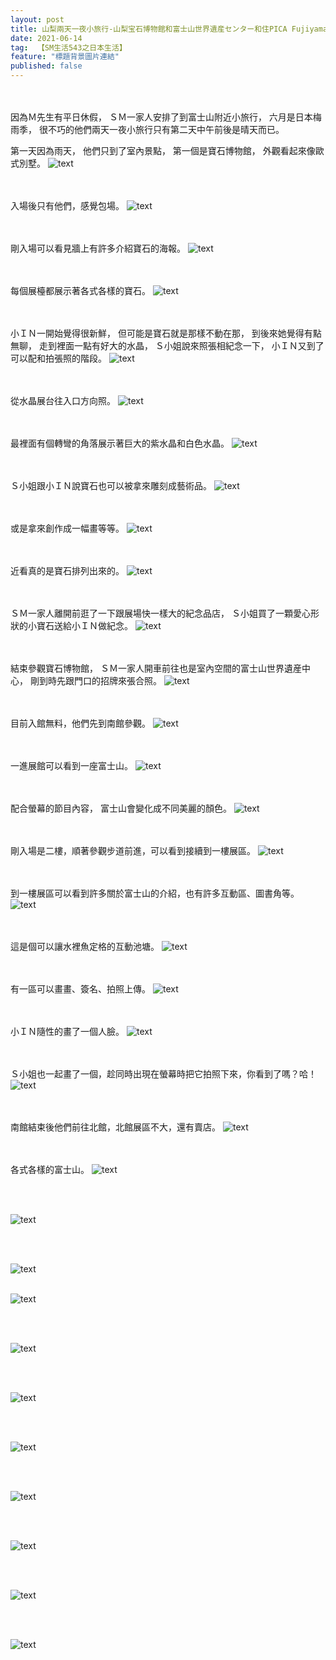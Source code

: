 ```yaml
---
layout: post
title: 山梨兩天一夜小旅行-山梨宝石博物館和富士山世界遺産センター和住PICA Fujiyama小木屋（第一天）
date: 2021-06-14
tag:  【SM生活543之日本生活】
feature: "標題背景圖片連結"
published: false
---
```


<br><br>
因為Ｍ先生有平日休假，
ＳＭ一家人安排了到富士山附近小旅行，
六月是日本梅雨季，
很不巧的他們兩天一夜小旅行只有第二天中午前後是晴天而已。

第一天因為雨天，
他們只到了室內景點，
第一個是寶石博物館，
外觀看起來像歐式別墅。
![text](https://lh3.googleusercontent.com/36SNZSnRXk5vlxeCAQNJLDTx8hdCVN4IztnUA2thIwpzkWFDuQ1v9wsuHTXikBN0Iyq-PWSZovPbLEStUciu01MceM6g89yiGhNBolyqYjgReYRxGHaY9Qh9jNEfaP9bXZfrHouSSBE=w2400)


<br><br>
入場後只有他們，感覺包場。
![text](https://lh3.googleusercontent.com/VUk58coELxLPplOA-meZUCIYbye5i0053BsKo0ybuB66mlDYicE3seYEjDHGQD8VZhkYkLHxX-vhzfpl3HVZCFKUWZhUnc2c4dXIcWHz1ywyeIYFLB__227JMVDXRvX9SQK1SC1PqNE=w2400)


<br><br>
剛入場可以看見牆上有許多介紹寶石的海報。
![text](https://lh3.googleusercontent.com/TAjG0eNkf5ovCrdIOVMQXk_Sf9ny6eLe-1nARqHypr-3cPy7Qq7GnZwJ2pnEGwHNw-evLEGuqhTV0YQJKNHreL4kA9MouqCJhf8Qa1v_s1S1Fxw_Nja0puW8BLmK_YWhsupwnTohuEU=w2400)


<br><br>
每個展檯都展示著各式各樣的寶石。
![text](https://lh3.googleusercontent.com/fCUsf5Zd1JIpLQqKzg4iLP1qfbNmu9kzG1sfw-m0mRgH2zbYDdZzKNgAUDjScGcbOiKqJqLtsRxp2zDGcyYRXmTqNFafAtos0HEoNzYBAS487mfhMZyLRqScLZCrobaIWpD4mzZFmpM=w2400)


<br><br>
小ＩＮ一開始覺得很新鮮，
但可能是寶石就是那樣不動在那，
到後來她覺得有點無聊，
走到裡面一點有好大的水晶，
Ｓ小姐說來照張相紀念一下，
小ＩＮ又到了可以配和拍張照的階段。
![text](https://lh3.googleusercontent.com/dQbwCEoCfOgzprOomYsANDKhPiEgQmOsnTu1HA0QMZUqVte9Cg2YsNIWj-Ob16B5GoEr0rMQxd13ZLuFySGHTBapo5sNC8XDGwvtfo7I03gu5UmjPp-cEvS8BEzYqyTLjoad3BFjXjA=w2400)


<br><br>
從水晶展台往入口方向照。
![text](https://lh3.googleusercontent.com/ckPfSou0459U5ldZAYBn9b-pmyy88oft2YpXTuDLyPspP4lpq1rJLSBIZmCJy6njVmLkJbKtkgc6TXCkf2NeoacCSsLRB7fR1mk4QTS8h3fPaSo50mjUOO57aBsfs5pStvKHAc_CNCQ=w2400)


<br><br>
最裡面有個轉彎的角落展示著巨大的紫水晶和白色水晶。
![text](https://lh3.googleusercontent.com/p_SkCWwIzbcZHdzmo6WdeMnwT5yLVFOzoIp-0vU0ukPP-dmYLvsA0SIY7yRUUbF8nQIgubtNkNNhOBBcny_PswP4EZ7q-gYevZR17pSePn3aCoGA2lAWRS9NhlmKU1HkNfMWeQQgRRU=w2400)


<br><br>
Ｓ小姐跟小ＩＮ說寶石也可以被拿來雕刻成藝術品。
![text](https://lh3.googleusercontent.com/pF7OxRcrcLEQJq5CzQLI4aVpAdjyckAxjzJJaVHyFsNGVS8DB92XspZSjectYFEycVxiaND4Wqnzky5QXv0r-z4BVTkRVteOWdHRl5q5MTKK_iR6POrF4K8ofIQIVe1PA-WCJjpHtxM=w2400)


<br><br>
或是拿來創作成一幅畫等等。
![text](https://lh3.googleusercontent.com/buh705h7qU2TBlVu_APskjHlEPSWZoyMpwdNW2GhZcCRVeAjgZ2E-RihZFkLrifUARpEFm6D2qFY_4uVCA5pnJWkD8JRjhRiIX8bsPwE_xPnlssgCGFm7IHm6sNuKTtPJqQkugu_5CY=w2400)


<br><br>
近看真的是寶石排列出來的。
![text](https://lh3.googleusercontent.com/HtxxI1eSvt6emXQ3wNol7JBcYCcXxSGbEOor277nTmVoEUC_U7V6XmRwuvhy9G3ejl2TNb7nrIAWD-TnCvUixNwBr6OahN76hEnRSy3ZDWX2ZGvgl0B2E3fY8iaAkl4jz_74FEGHbSU=w2400)


<br><br>
ＳＭ一家人離開前逛了一下跟展場快一樣大的紀念品店，
Ｓ小姐買了一顆愛心形狀的小寶石送給小ＩＮ做紀念。
![text](https://lh3.googleusercontent.com/pmtWLBgXVr_5D1zNi1rijnGo--ZCzrEyr2dDri36bOKYKmliJIIqUu9UmQ2B60ASvTRMvp5-be7RW20r6cfawpcsCOhbNxB_weU9A0EPCx6Eq-D2euyhMksCAxznq3fySK4L5wy7ysY=w2400)


<br><br>
結束參觀寶石博物館，
ＳＭ一家人開車前往也是室內空間的富士山世界遺産中心，
剛到時先跟門口的招牌來張合照。
![text](https://lh3.googleusercontent.com/b2GMiaZ1WbZ97SBTWN6OlaRgYBuey9vLpZ8cxXk4Cuu0k4nUkpWOGeF4fHgSH5RVo9J_ucC2Mc3ZyadvyMB5l_S26FZeyOGPk1aIUGQmuARZUG8VV4TextjFtdhkvY59dNtUTeTjeOY=w2400)


<br><br>
目前入館無料，他們先到南館參觀。
![text](https://lh3.googleusercontent.com/wV7O5J1a1SoodTR_jszeCCw1ylIujMdssiooY6U2l52EXVQwYbJTaWzOmBbXvUG5ZWHK1BffNQYjBq-_ZH-qrLNw2abIPGjzmEYdXyWYxVu0RHUJ40-FwacvENEgS3gwbhiK0GEDvTI=w2400)


<br><br>
一進展館可以看到一座富士山。
![text](https://lh3.googleusercontent.com/eEQmFXxcVUeWNnkinDnfZHVp6TxuMlglrQnbPA3SOM2Y9nowFJsJCWh7sJB8_o7api55bWbZjd2-CTBUx6-vV_r1sjGixBlwyQlunHvbhUNhkR6Hkaxri52he9cXKfxpIp6JG6ZATjA=w2400)


<br><br>
配合螢幕的節目內容，
富士山會變化成不同美麗的顏色。
![text](https://lh3.googleusercontent.com/Z8GqyVb6PNWiSiMlOSLg02ngv-lxqWMeTWEk-47EYjGEvlkvUha26gyOwWXukH08nS5W-KW0ZvAeuqw1akGfF3jrcYlDWjpoi9yZGAJo1QUPUpcY9foIqtmdT4UwnCTxVqMZrcAD9-4=w2400)


<br><br>
剛入場是二樓，順著參觀步道前進，可以看到接續到一樓展區。
![text](https://lh3.googleusercontent.com/orM6rHWn73NqSq7ZTocnv7vq20cX7P3s1_q2FFzVfYvt1gSkm4SZK1IdxCcz97HXQuP0G_5wNH3F_MmbwxWo0z8jkIb0X5kkknlg0ptWH68TfsBBEcbo2pxWul-5J5z4_hSytArR5IM=w2400)


<br><br>
到一樓展區可以看到許多關於富士山的介紹，也有許多互動區、圖書角等。
![text](https://lh3.googleusercontent.com/-bgsK_n4WW19EyFZDgUmWAYpi-a9gfiI2_VFsqLFs-Ve1h9vm7cw9qn7cOv-JUhO7tfNb3nPZkbPG54ibWrda1ZnNIDHG3-AGOzsdmKmeIUlUTmOKL7zFn-Ax4VFMjwMhRM-aeSEObM=w2400)


<br><br>
這是個可以讓水裡魚定格的互動池塘。
![text](https://lh3.googleusercontent.com/QhAADE6EpoL-SAGnPTVROjV1fOmy4TWFsY9PbiwU7J9xR30MUv2PJQbRmDGgfuRT_lFMupfe2pvhVghmCNghM3bdCuD9L6ZRm4zxaPocVeLVUdI7SxGL3StXQyyQCBMWd535pUtlAk8=w2400)


<br><br>
有一區可以畫畫、簽名、拍照上傳。
![text](https://lh3.googleusercontent.com/g4_3QYsmS2Upw8lPQVkUToc3b6RovPGy-v69G84Fjz6yYW2RO0RWo_THTev5ys_Sn8JP859qeNmwobYMpv1rM8AK-GY65n9TmpmlpY8tlY1-C1BHnB5bqA9a99eUulRAErQ6qo8L6D0=w2400)


<br><br>
小ＩＮ隨性的畫了一個人臉。
![text](https://lh3.googleusercontent.com/2t3OXp_-JvZHjkn484HrxcL6FZtiNJQuNYFZwRwiCDHzfpNdRRTqD5--U4-wDaaVlJDF-vbBvVMhQHv8qBf2LVDnJH_BfT8q4t-ebYjukomFadyP7uNNptrWWrln11Ja4RvS0CsbvdE=w2400)


<br><br>
Ｓ小姐也一起畫了一個，趁同時出現在螢幕時把它拍照下來，你看到了嗎？哈！
![text](https://lh3.googleusercontent.com/AZcw1whdMHRk8xFY1WrN7NgpYii7-lD2HbEgIqkWQEImyLGSx44J2uhefVRjW2ruDLi_ZBqp7BXFYjjboS9cHqmP1YvwKP7v65jOoXz5YEAEUVj_EOrkFW7unXdjGUozSF8cvJbKFs0=w2400)


<br><br>
南館結束後他們前往北館，北館展區不大，還有賣店。
![text](https://lh3.googleusercontent.com/wqFJDA_uqJP-m8tWnakEZ04lPfKph00jKiVmYXXyxhtPcmNlYwTiMHrgYTUSG8hYkYWKjDYIDsnZiNIsq3xIErlGS1gRyC6AFNGMoSnZBaM1YSAuClwLY0SpHnp3xkf6dXZStAZtL9E=w2400)


<br><br>
各式各樣的富士山。
![text](https://lh3.googleusercontent.com/y1wxfFnZiTHkYubl7CEUlhEjxLO4J6luFcUzs8iHbnNFlBPkgb-4XIdlNIPw3ofyfvWC3AFE9PCnGzgc2ta18l1-NR79weXPiISXFx8gtGSGOBee7HpCv3LfK_AXghp55f3x8AfXlPQ=w2400)


<br><br>

![text]()


<br><br>

![text]()
<br><br>

![text]()


<br><br>

![text]()


<br><br>

![text]()


<br><br>

![text]()


<br><br>

![text]()


<br><br>

![text]()


<br><br>

![text]()


<br><br>

![text]()
